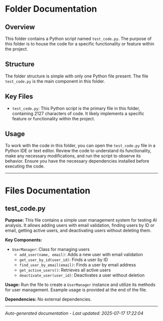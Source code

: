 # Folder Documentation

## Overview
This folder contains a Python script named `test_code.py`. The purpose of this folder is to house the code for a specific functionality or feature within the project.

## Structure
The folder structure is simple with only one Python file present. The file `test_code.py` is the main component in this folder.

## Key Files
- `test_code.py`: This Python script is the primary file in this folder, containing 2127 characters of code. It likely implements a specific feature or functionality within the project.

## Usage
To work with the code in this folder, you can open the `test_code.py` file in a Python IDE or text editor. Review the code to understand its functionality, make any necessary modifications, and run the script to observe its behavior. Ensure you have the necessary dependencies installed before executing the code.

---

# Files Documentation

## test_code.py

**Purpose:** This file contains a simple user management system for testing AI analysis. It allows adding users with email validation, finding users by ID or email, getting active users, and deactivating users without deleting them.

**Key Components:**
- `UserManager`: Class for managing users
  - `add_user(name, email)`: Adds a new user with email validation
  - `get_user_by_id(user_id)`: Finds a user by ID
  - `find_user_by_email(email)`: Finds a user by email address
  - `get_active_users()`: Retrieves all active users
  - `deactivate_user(user_id)`: Deactivates a user without deletion

**Usage:** Run the file to create a `UserManager` instance and utilize its methods for user management. Example usage is provided at the end of the file.

**Dependencies:** No external dependencies.

---
*Auto-generated documentation - Last updated: 2025-07-17 17:22:04*
